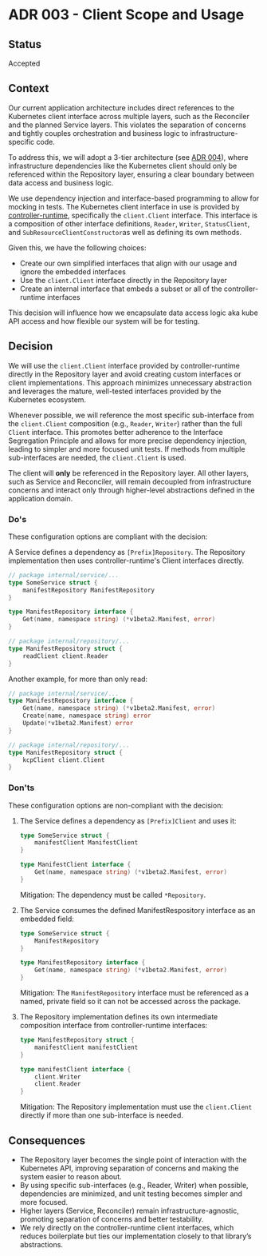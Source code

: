 # ADR 003 - Client Scope and Usage

## Status

Accepted

## Context

Our current application architecture includes direct references to the Kubernetes client interface across multiple layers, such as the Reconciler and the planned Service layers. This violates the separation of concerns and tightly couples orchestration and business logic to infrastructure-specific code.

To address this, we will adopt a 3-tier architecture (see [ADR 004](./004-layered-architecture.md)), where infrastructure dependencies like the Kubernetes client should only be referenced within the Repository layer, ensuring a clear boundary between data access and business logic.

We use dependency injection and interface-based programming to allow for mocking in tests. The Kubernetes client interface in use is provided by [controller-runtime](https://github.com/kubernetes-sigs/controller-runtime/blob/6ad5c1dd4418489606d19dfb87bf38905b440561/pkg/client/interfaces.go#L164), specifically the `client.Client` interface. This interface is a composition of other interface definitions, `Reader`, `Writer`, `StatusClient`, and `SubResourceClientConstructor`as well as defining its own methods.

Given this, we have the following choices:
- Create our own simplified interfaces that align with our usage and ignore the embedded interfaces
- Use the `client.Client` interface directly in the Repository layer
- Create an internal interface that embeds a subset or all of the controller-runtime interfaces

This decision will influence how we encapsulate data access logic aka kube API access and how flexible our system will be for testing.

## Decision

We will use the `client.Client` interface provided by controller-runtime directly in the Repository layer and avoid creating custom interfaces or client implementations. This approach minimizes unnecessary abstraction and leverages the mature, well-tested interfaces provided by the Kubernetes ecosystem.

Whenever possible, we will reference the most specific sub-interface from the `client.Client` composition (e.g., `Reader`, `Writer`) rather than the full `Client` interface. This promotes better adherence to the Interface Segregation Principle and allows for more precise dependency injection, leading to simpler and more focused unit tests. If methods from multiple sub-interfaces are needed, the `client.Client` is used.

The client will **only** be referenced in the Repository layer. All other layers, such as Service and Reconciler, will remain decoupled from infrastructure concerns and interact only through higher-level abstractions defined in the application domain.

### Do's

These configuration options are compliant with the decision:

A Service defines a dependency as `[Prefix]Repository`. The Repository implementation then uses controller-runtime's Client interfaces directly.
```go
// package internal/service/...
type SomeService struct {
    manifestRepository ManifestRepository
}

type ManifestRepository interface {
    Get(name, namespace string) (*v1beta2.Manifest, error)
}
```

```go
// package internal/repository/...
type ManifestRepository struct {
    readClient client.Reader
}
```

Another example, for more than only read:
```go
// package internal/service/...
type ManifestRepository interface {
    Get(name, namespace string) (*v1beta2.Manifest, error)
    Create(name, namespace string) error
    Update(*v1beta2.Manifest) error
}
```

```go
// package internal/repository/...
type ManifestRepository struct {
    kcpClient client.Client
}
```

### Don'ts

These configuration options are non-compliant with the decision:

1. The Service defines a dependency as `[Prefix]Client` and uses it:
    ```go
    type SomeService struct {
        manifestClient ManifestClient
    }

    type ManifestClient interface {
        Get(name, namespace string) (*v1beta2.Manifest, error)
    }
    ```
    Mitigation: The dependency must be called `*Repository`.

2. The Service consumes the defined ManifestRespository interface as an embedded field:
    ```go
    type SomeService struct {
        ManifestRepository
    }

    type ManifestRepository interface {
        Get(name, namespace string) (*v1beta2.Manifest, error)
    }
    ```
    Mitigation: The `ManifestRepository` interface must be referenced as a named, private field so it can not be accessed across the package.

3. The Repository implementation defines its own intermediate composition interface from controller-runtime interfaces:
    ```go
    type ManifestRepository struct {
        manifestClient manifestClient
    }

    type manifestClient interface {
        client.Writer
        client.Reader
    }
    ```
    Mitigation: The Repository implementation must use the `client.Client` directly if more than one sub-interface is needed.


## Consequences

- The Repository layer becomes the single point of interaction with the Kubernetes API, improving separation of concerns and making the system easier to reason about.
- By using specific sub-interfaces (e.g., Reader, Writer) when possible, dependencies are minimized, and unit testing becomes simpler and more focused.
- Higher layers (Service, Reconciler) remain infrastructure-agnostic, promoting separation of concerns and better testability.
- We rely directly on the controller-runtime client interfaces, which reduces boilerplate but ties our implementation closely to that library’s abstractions.
